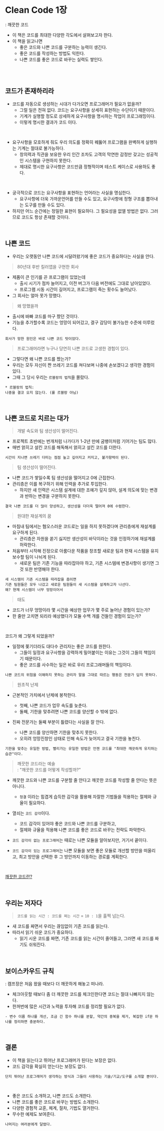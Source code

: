 # Clean Code 1장
: 깨끗한 코드

- 이 책은 코드를 최대한 다양한 각도에서 살펴보고자 한다.
- 이 책을 읽고나면 
    - 좋은 코드와 나쁜 코드를 구분하는 능력이 생긴다.
    - 좋은 코드를 작성하는 방법도 익힌다.
    - 나쁜 코드를 좋은 코드로 바꾸는 실력도 쌓인다.

</br>
</br>

## 코드가 존재하리라
- 코드를 자동으로 생성하는 시대가 다가오면 프로그래머가 필요가 없을까?
    - 그럴 일은 전혀 없다. 코드는 요구사항을 상세히 표현하는 수단이기 때문이다.
    - 기계가 실행할 정도로 상세하게 요구사항을 명시하는 작업이 프로그래밍이다. 
    - 이렇게 명시한 결과가 코드 이다.

</br>

- 요구사항을 모호하게 줘도 우리 의도를 정확히 꿰뚫어 프로그램을 완벽하게 실행하는 기계는 절대로 불가능하다.
    - 창의력과 직관을 보유한 우리 인간 조차도 고객의 막연한 감정만 갖고는 성공적인 시스템을 구현하지 못한다.
    - 제대로 명시한 요구사항은 코드만큼 정형적이며 테스트 케이스로 사용하도 좋다.

</br>

- 궁극적으로 코드는 요구사항을 표현하는 언어라는 사실을 명심한다.
    - 요구사항에 더욱 가까운언어를 만들 수도 있고, 요구사항에 정형 구조를 뽑아내는 도구를 만들 수도 있다.
- 하지만 어느 순간에는 정밀한 표현이 필요하다. 그 필요성을 없앨 방법은 없다. 그러므로 코드도 항상 존재할 것이다.


</br>

## 나쁜 코드
- 우리는 오랫동안 나쁜 코드에 시달려왔기에 좋은 코드가 중요하다는 사실을 안다.

> 80년대 후반 킬러앱을 구현한 회사

- 제품이 큰 인기를 끈 프로그램이 있었는데
    - 출시 시기가 점차 늘어지고, 이전 버그가 다음 버전에도 그대로 남아있었다.
    - 프로그램 시동 시간이 길어지고, 프로그램이 죽는 횟수도 늘어났다.
- 그 회사는 얼마 못가 망했다.

> 왜 망했을까

- 출시에 바빠 코드를 마구 짰던 것이다.
- 기능을 추가할수록 코드는 엉망이 되어갔고, 결구 감당이 불가능한 수준에 이루렀다.
```
회사가 망한 원인은 바로 나쁜 코드 탓이었다.
```

> 프로그래머라면 누구나 당연히 나쁜 코드로 고생한 경험이 있다. 
- 그렇다면 왜 나쁜 코드를 짰는가?
- 우리는 모두 자신이 짠 쓰레기 코드를 쳐다보며 나중에 손보겠다고 생각한 경험이 있다.
- 그때 그 당시 우리는 `르블랑의 법칙`을 몰랐다.
```
* 르블랑의 법칙: 
나중을 결코 오지 않는다. (롤 르블랑 아님)
```

</br>

## 나쁜 코드로 치르는 대가
> 개발 속도와 팀 생산성이 떨어진다.

- 프로젝트 초반에는 번개처럼 나가다가 1-2년 만에 굼뱅이처럼 기어가는 팀도 많다.
- 매번 얽히고 설킨 코드를 해독해서 얽히고 설킨 코드를 더한다.
```
시간이 지나면 쓰레기 더미는 점점 높고 깊어지고 커지고, 불가항력이 된다.
```

> 팀 생산성이 떨어진다.

- 나쁜 코드가 쌓일수록 팀 생산성을 떨어지고 0에 근접한다.
- 관리층은 이를 복구하기 위해 인력을 추가로 투입한다.
    - 하지만 새 인력은 시스템 설계에 대한 조예가 깊지 않아, 설계 의도에 맞는 변경과 반하는 변경을 구분하지 못한다.
```
결국 나쁜 코드를 더 많이 양성하고, 생산성을 더더욱 떨어져 0에 수렴한다.
```

> 원대한 재설계의 꿈

- 마침내 팀에서는 혐오스러운 코드로는 일을 하지 못하겠다며 관리층에게 재설계를 요구하게 된다.
    - 관리층은 자원을 쏟기 싫지만 생산성이 바닥이라는 것을 인정하기에 재설계를 허락한다.
- 처음부터 시작해 진정으로 아룸다운 작품을 창조할 새로운 팀과 현재 시스템을 유지보수할 팀이 나뉘게 된다.
    - 새로운 팀은 기존 기능을 따라잡아야 하고, 기존 시스템에 변경사항이 생기면 그것 또한 반영해야 한다.
```
새 시스템이 기존 시스템을 따라잡을 즘이면 
기존 팀원들은 모두 나갔고 새로운 팀원들이 새 시스템을 설계하고자 나선다. 
왜? 현재 시스템이 너무 엉망이어서
```

> 태도
- 코드가 너무 엉망이라 몇 시간을 예상한 업무가 몇 주로 늘어난 경험이 있는가?
- 한 줄만 고치면 되리라 예상했다가 모듈 수백 개를 건들인 경험이 있는가?

</br>

코드가 왜 그렇게 되었을까?
- 일정에 쫒기더라도 대다수 관리자는 좋은 코드를 원한다.
    - 그들이 일정과 요구사항을 강력하게 밀어붙이는 이유는 그것이 그들의 책임이기 때문이다.
    - 좋은 코드를 사수하는 일은 바로 우리 프로그래머들의 책임이다.
```
나쁜 코드의 위험을 이해하지 못하는 관리자 말을 그대로 따르는 행동은 전문가 답지 못하다.
```

> 원초적 난제

- 근본적인 가치에서 난제에 봉착한다.
    - 첫째, 나쁜 코드가 업무 속도를 늦춘다.
    - 둘째, 기한을 맞추려면 나쁜 코드를 양산할 수 밖에 없다.

- 진짜 전문가는 둘째 부분이 틀렸다는 사실을 잘 안다.
    - 나쁜 코드를 양산하면 기한을 맞추지 못한다.
    - 오히려 엉망진창인 상태로 인해 속도가 늦어지고 결국 기한을 놓친다.
```
기한을 맞추는 유일한 방법, 빨리가는 유일한 방법은 언젠 코드를 "최대한 깨끗하게 유지하는 습관"이다.
```

> 깨끗한 코드라는 예술  
> : "깨끗한 코드를 어떻게 작성할까?"

- 깨끗한 코드와 나쁜 코드를 구분할 줄 안다고 깨끗한 코드를 작성할 줄 안다는 뜻은 아니다.
    - `청결` 이라는 힘겹게 습득한 감각을 활용해 자잘한 기법들을 적용하는 절제와 규율이 필요하다.
- 열쇠는 `코드 감각`이다.
    - 코드 감각이 있어야 좋은 코드와 나쁜 코드를 구분하고, 
    - 절제와 규율을 적용해 나쁜 코드를 좋은 코드로 바꾸는 전략도 파악한다.

- `코드 감각이 없는 프로그래머`는 때로는 나쁜 모듈을 알아보지만, 거기서 끝이다.
- `코드 감각이 있는 프로그래머`는 나쁜 모듈을 보면 좋은 모듈로 개선할 방안을 떠올리고, 최고 방안을 선택한 후 그 방안까지 이동하는 경로를 계획한다.

</br>

[깨끗한 코드란?](깨끗한코드란.md)

</br>

## 우리는 저자다
> `코드를 읽는 시간 : 코드를 짜는 시간` = `10 : 1`을 훌쩍 넘는다.

- 새 코드를 짜면서 우리는 끊임없이 기존 코드를 읽는다.
- 따라서 읽기 쉬운 코드가 중요하다.
    - 읽기 시운 코드를 짜면, 기존 코드를 읽는 시간이 줄어들고, 그러면 새 코드를 짜기도 쉬워진다.


</br>

## 보이스카우드 규칙
: 캠프장은 처음 왔을 때보다 더 깨끗하게 해놓고 떠나라.

- 체크아웃할  때보다 좀 더 깨끗한 코드를 체크인한다면 코드는 절대 나빠지지 않는다.
- 한꺼번에 많은 시간과 노력을 투자해 코드를 정리할 필요가 없다.
```
- 변수 이름 하나를 개선, 조금 긴 함수 하나를 분할, 약간의 중복을 제거, 복잡한 if문 하나를 정리하면 충분하다.
```

</br>

## 결론
- 이 책을 읽는다고 뛰어난 프로그래머가 된다는 보장은 없다.
- 코드 감각을 확실히 얻는다는 보장도 없다.
```
단지 뛰어난 프로그래머가 생각하는 방식과 그들이 사용하는 기술/기교/도구를 소개할 뿐이다.
```

</br>

- 좋은 코드도 소개하고, 나쁜 코드도 소개한다.
- 나쁜 코드를 좋은 코드로 바꾸는 방법도 소개한다.
- 다양한 경험적 교훈, 체계, 절차, 기법도 열거한다.
- 무수한 예제도 보여준다.
```
나머지는 여러분에게 달렸다.
```
